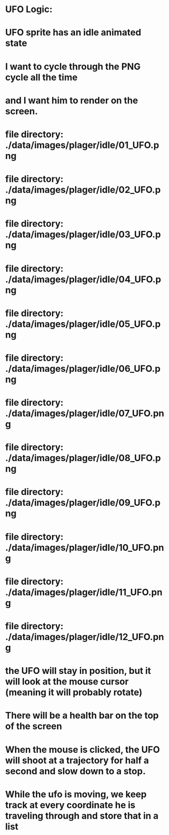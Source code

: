 # UFO Logic:
# UFO sprite has an idle animated state
# I want to cycle through the PNG cycle all the time
# and I want him to render on the screen.
# file directory: ./data/images/plager/idle/01_UFO.png
# file directory: ./data/images/plager/idle/02_UFO.png
# file directory: ./data/images/plager/idle/03_UFO.png
# file directory: ./data/images/plager/idle/04_UFO.png
# file directory: ./data/images/plager/idle/05_UFO.png
# file directory: ./data/images/plager/idle/06_UFO.png
# file directory: ./data/images/plager/idle/07_UFO.png
# file directory: ./data/images/plager/idle/08_UFO.png
# file directory: ./data/images/plager/idle/09_UFO.png
# file directory: ./data/images/plager/idle/10_UFO.png
# file directory: ./data/images/plager/idle/11_UFO.png
# file directory: ./data/images/plager/idle/12_UFO.png
# the UFO will stay in position, but it will look at the mouse cursor (meaning it will probably rotate)
# There will be a health bar on the top of the screen
# When the mouse is clicked, the UFO will shoot at a trajectory for half a second and slow down to a stop.
# While the ufo is moving, we keep track at every coordinate he is traveling through and store that in a list